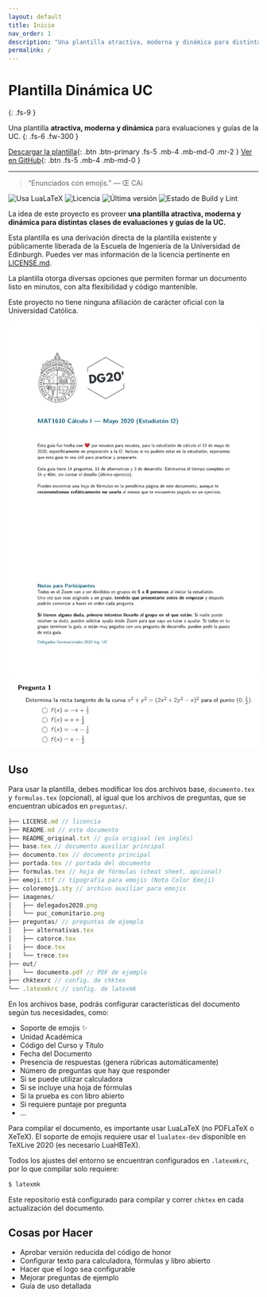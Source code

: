 ```yaml
---
layout: default
title: Inicio
nav_order: 1
description: "Una plantilla atractiva, moderna y dinámica para distintas clases de evaluaciones y guías de trabajo dentro de la UC."
permalink: /
---
```


# Plantilla Dinámica UC
{: .fs-9 }

Una plantilla **atractiva, moderna y dinámica** para evaluaciones y guías de la UC.
{: .fs-6 .fw-300 }

[Descargar la plantilla](https://github.com/agucova/plantilla-uc/archive/master.zip){: .btn .btn-primary .fs-5 .mb-4 .mb-md-0 .mr-2 } [Ver en GitHub](https://github.com/agucova/plantilla-uc){: .btn .fs-5 .mb-4 .mb-md-0 }

---

> “Enunciados con emojis.”
> — Œ CAi

![Usa LuaLaTeX](https://img.shields.io/badge/usa-LuaLaTeX-blueviolet?style=flat-square&logo=latex)
![Licencia](https://img.shields.io/badge/licencia-cc--by--4.0-success?style=flat-square&logo=creative-commons)
![Última versión](https://img.shields.io/github/v/release/agucova/plantilla-uc?include_prereleases&label=versión&style=flat-square)
![Estado de Build y Lint](https://img.shields.io/github/workflow/status/agucova/plantilla-uc/Lint%20y%20Compilaci%C3%B3n?label=revisi%C3%B3n&style=flat-square)

La idea de este proyecto es proveer **una plantilla atractiva, moderna y dinámica para distintas clases de evaluaciones y guías de la UC.**

Esta plantilla es una derivación directa de la plantilla existente y públicamente liberada de la Escuela de Ingeniería de la Universidad de Edinburgh. Puedes ver mas información de la licencia pertinente en [LICENSE.md](LICENSE.md).

La plantilla otorga diversas opciones que permiten formar un documento listo en minutos, con alta flexibilidad y código mantenible.

Este proyecto no tiene ninguna afiliación de carácter oficial con la Universidad Católica.
<p align="center">
<img src="ejemplos/portada.png" title="Portada de ejemplo" alt="Portada" width="600px" />
<img src="ejemplos/alternativa.png" title="Pregunta de alternativas de ejemplo" alt="Pregunta" width="600px" />
</p>

## Uso

Para usar la plantilla, debes modificar los dos archivos base, `documento.tex` y `formulas.tex` (opcional), al igual que los archivos de preguntas, que se encuentran ubicados en `preguntas/`.

```js
├── LICENSE.md // licencia
├── README.md // este documento
├── README_original.txt // guía original (en inglés)
├── base.tex // documento auxiliar principal
├── documento.tex // documento principal
├── portada.tex // portada del documento
├── formulas.tex // hoja de fórmulas (cheat sheet, opcional)
├── emoji.ttf // tipografía para emojis (Noto Color Emoji)
├── coloremoji.sty // archivo auxiliar para emojis
├── imagenes/
│   ├── delegados2020.png
│   └── puc_comunitario.png
├── preguntas/ // preguntas de ejemplo
│   ├── alternativas.tex
│   ├── catorce.tex
│   ├── doce.tex
│   └── trece.tex
├── out/
│   └── documento.pdf // PDF de ejemplo
├── chktexrc // config. de chktex
└── .latexmkrc // config. de latexmk
```
En los archivos base, podrás configurar características del documento según tus necesidades, como:

- Soporte de emojis ✨
- Unidad Académica
- Código del Curso y Título
- Fecha del Documento
- Presencia de respuestas (genera rúbricas automáticamente)
- Número de preguntas que hay que responder
- Si se puede utilizar calculadora
- Si se incluye una hoja de fórmulas
- Si la prueba es con libro abierto
- Si requiere puntaje por pregunta
- ...

Para compilar el documento, es importante usar LuaLaTeX (no PDFLaTeX o XeTeX). El soporte de emojis requiere usar el `lualatex-dev` disponible en TeXLive 2020 (es necesario LuaHBTeX).

Todos los ajustes del entorno se encuentran configurados en `.latexmkrc`, por lo que compilar solo requiere:

```bash
$ latexmk
```

Este repositorio está configurado para compilar y correr `chktex` en cada actualización del documento.

## Cosas por Hacer

- Aprobar versión reducida del código de honor
- Configurar texto para calculadora, fórmulas y libro abierto
- Hacer que el logo sea configurable
- Mejorar preguntas de ejemplo
- Guía de uso detallada
